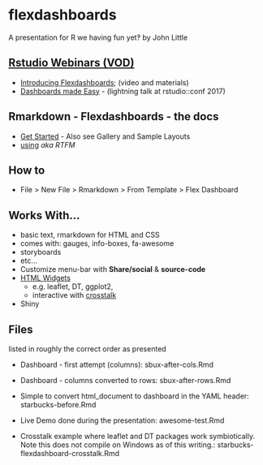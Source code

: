 # flexdashboards

A presentation for R we having fun yet‽ by John Little


## [Rstudio Webinars (VOD)](https://www.rstudio.com/resources/webinars/)

  - [Introducing Flexdashboards](https://www.rstudio.com/resources/webinars/introducing-flexdashboards/); (video and materials)
- [Dashboards made Easy](https://www.rstudio.com/resources/videos/dashboards-made-easy/) - (lightning talk at rstudio::conf 2017)
    
## Rmarkdown - Flexdashboards - the docs

- [Get Started](http://rmarkdown.rstudio.com/flexdashboard/)
        - Also see Gallery and Sample Layouts
- [using](http://rmarkdown.rstudio.com/flexdashboard/using.html) *aka RTFM*
    
## How to

- File > New File > Rmarkdown > From Template > Flex Dashboard
    
## Works With...

- basic text, rmarkdown for HTML and CSS
- comes with: gauges, info-boxes, fa-awesome
- storyboards
- etc...
- Customize menu-bar with **Share/social** & **source-code**
- [HTML Widgets](http://rmarkdown.rstudio.com/developer_html_widgets.html)
    - e.g. leaflet, DT, ggplot2, 
    - interactive with [crosstalk](https://rstudio.github.io/crosstalk/)
- Shiny

## Files
listed in roughly the correct order as presented

- Dashboard - first attempt (columns):  sbux-after-cols.Rmd

- Dashboard - columns converted to rows: sbux-after-rows.Rmd

- Simple to convert html_document to dashboard in the YAML header:  starbucks-before.Rmd

- Live Demo done during the presentation:  awesome-test.Rmd

- Crosstalk example where leaflet and DT packages work symbiotically.  Note this does not compile on Windows as of this writing.:  starbucks-flexdashboard-crosstalk.Rmd
